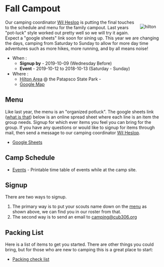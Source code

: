 # Fall Campout #

<style>img[alt="hilton"]{float:right;padding:1em;}</style>
![hilton][hilton_img]

Our camping coordinator [Wil Heslop][camp] is putting the final
touches to the schedule and menu for the family campout. Last years "pot-luck"
style worked out pretty well so we will try it again. Expect a "google sheets"
link soon for sining up. This year we are changing the days, camping from
Saturday to Sunday to allow for more day time adventures such as more hikes,
more running, and by all means noise!

* When :
    * **Signup by** - 2019-10-09 (Wednesday Before)
    * **Event** - 2019-10-12 to 2018-10-13 (Saturday - Sunday)
* Where :
    * [Hilton Area][hilton] @ the Patapsco State Park - 
    * [Google Map][map]

## Menu ##
Like last year, the menu is an "organized potluck". The google sheets link
([what is that][sheet]) below is an online spread
sheet where each line is an item the group needs. Signup for which ever items
you feel you can bring for the group. If you have any questions or would like to
signup for items through mail, then send a message to our
camping coordinator [Wil Heslop][camp].

* [Google Sheets][menu]

## Camp Schedule ##
* [Events](schedule.md) - Printable time table of events while at the camp site.

## Signup ##
There are two ways to signup.

1. The primary way is to put your scouts name down
on the [menu][menu] as shown above, we can find you in our roster from that. 
2. The second way is to
send an email to [camping@cub306.org][camp]


## Packing List ##
Here is a list of items to get you started. There are other things you could
bring, but for those who are new to camping this is a great place to start:

* [Packing check list](checklist.md)

<!-- image links -->
[hilton_img]: https://dnr.maryland.gov/publiclands/PublishingImages/PVSP_hiltonplayground.jpg "Hilton Park Area"
[camp]: mailto:camping@cub306.org "Camping Cordinator Email address"
[hilton]: https://dnr.maryland.gov/publiclands/Pages/central/patapscohilton.aspx "Patapsco Hilton Area"
[sheet]: https://www.google.com/sheets/about/ "What is google sheets"
[map]: https://maps.google.com/maps?f=q&source=s_q&hl=en&geocode=&q=1101+hilton+avenue+catonsville+md+21228&sll=37.0625%2c-95.677068&sspn=46.495626%2c78.662109&ie=UTF8&hq=&hnear=1101+Hilton+Ave%2c+Catonsville%2c+Baltimore%2c+Maryland+21228&t=h&z=16 "Google Map to camp site"
[menu]: https://docs.google.com/spreadsheets/d/1IAuq2qHt56jJ-GRMijWZ3MTtM-7Ol4he-tMJhk79JZw/edit#gid=390737748 "Menu"
